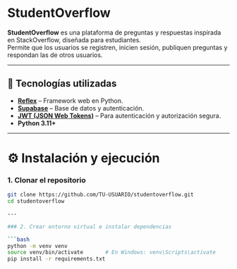 # StudentOverflow

**StudentOverflow** es una plataforma de preguntas y respuestas inspirada en StackOverflow, diseñada para estudiantes.  
Permite que los usuarios se registren, inicien sesión, publiquen preguntas y respondan las de otros usuarios.

---

## 🚀 Tecnologías utilizadas

- **[Reflex](https://reflex.dev/)** – Framework web en Python.
- **[Supabase](https://supabase.com/)** – Base de datos y autenticación.
- **[JWT (JSON Web Tokens)](https://jwt.io/)** – Para autenticación y autorización segura.
- **Python 3.11+**

---

# ⚙️ Instalación y ejecución

### 1. Clonar el repositorio

```bash
git clone https://github.com/TU-USUARIO/studentoverflow.git
cd studentoverflow

---

### 2. Crear entorno virtual e instalar dependencias

```bash
python -m venv venv
source venv/bin/activate       # En Windows: venv\Scripts\activate
pip install -r requirements.txt
